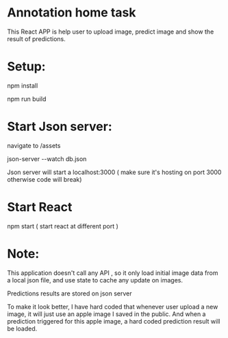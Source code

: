 # Annotation home task

This React APP is help user to upload image, predict image and show the result of predictions.

# Setup:
npm install

npm run build

# Start Json server:
navigate to /assets

json-server --watch db.json 

Json server will start a localhost:3000 ( make sure it's hosting on port 3000 otherwise code will break)

# Start React
npm start ( start react at different port )


# Note:
This application doesn't call any API , so it only load initial image data from a local json 
file, and use state to cache any update on images.

Predictions results are stored on json server

To make it look better, I have hard coded that whenever user upload a new image, it will just use an apple image I saved
in the public. And when a prediction triggered for this apple image, a hard coded prediction result will be loaded. 


